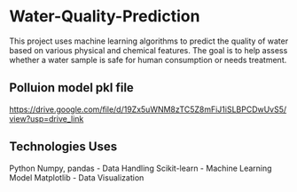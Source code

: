 # Water-Quality-Prediction
This project uses machine learning algorithms to predict the quality of water based on various physical and chemical features. The goal is to help assess whether a water sample is safe for human consumption or needs treatment.
## Polluion model pkl file
https://drive.google.com/file/d/19Zx5uWNM8zTC5Z8mFiJ1iSLBPCDwUvS5/view?usp=drive_link

## Technologies Uses
  Python
  Numpy, pandas - Data Handling
  Scikit-learn - Machine Learning Model
  Matplotlib - Data Visualization
